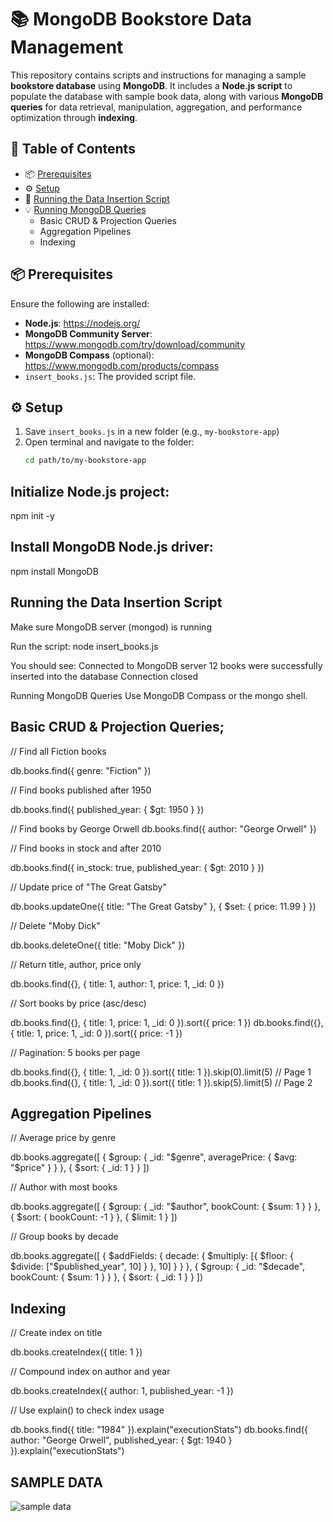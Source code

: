 # 📚 MongoDB Bookstore Data Management

This repository contains scripts and instructions for managing a sample **bookstore database** using **MongoDB**. It includes a **Node.js script** to populate the database with sample book data, along with various **MongoDB queries** for data retrieval, manipulation, aggregation, and performance optimization through **indexing**.

## 📑 Table of Contents
- 📦 [Prerequisites](#prerequisites)
- ⚙️ [Setup](#setup)
- 🚀 [Running the Data Insertion Script](#running-the-data-insertion-script)
- 💡 [Running MongoDB Queries](#running-mongodb-queries)
  - Basic CRUD & Projection Queries
  - Aggregation Pipelines
  - Indexing

## 📦 Prerequisites
Ensure the following are installed:
- **Node.js**: https://nodejs.org/
- **MongoDB Community Server**: https://www.mongodb.com/try/download/community
- **MongoDB Compass** (optional): https://www.mongodb.com/products/compass
- `insert_books.js`: The provided script file.

## ⚙️ Setup
1. Save `insert_books.js` in a new folder (e.g., `my-bookstore-app`)
2. Open terminal and navigate to the folder:
   ```bash
   cd path/to/my-bookstore-app

## Initialize Node.js project:
npm init -y

## Install MongoDB Node.js driver:
npm install MongoDB


## Running the Data Insertion Script
Make sure MongoDB server (mongod) is running

Run the script:
node insert_books.js

You should see:
Connected to MongoDB server
12 books were successfully inserted into the database
Connection closed

Running MongoDB Queries
Use MongoDB Compass or the mongo shell.

## Basic CRUD & Projection Queries;
// Find all Fiction books

db.books.find({ genre: "Fiction" })

// Find books published after 1950

db.books.find({ published_year: { $gt: 1950 } })

// Find books by George Orwell
db.books.find({ author: "George Orwell" })

// Find books in stock and after 2010

db.books.find({ in_stock: true, published_year: { $gt: 2010 } })

// Update price of "The Great Gatsby"

db.books.updateOne({ title: "The Great Gatsby" }, { $set: { price: 11.99 } })

// Delete "Moby Dick"

db.books.deleteOne({ title: "Moby Dick" })

// Return title, author, price only

db.books.find({}, { title: 1, author: 1, price: 1, _id: 0 })

// Sort books by price (asc/desc)

db.books.find({}, { title: 1, price: 1, _id: 0 }).sort({ price: 1 })
db.books.find({}, { title: 1, price: 1, _id: 0 }).sort({ price: -1 })

// Pagination: 5 books per page

db.books.find({}, { title: 1, _id: 0 }).sort({ title: 1 }).skip(0).limit(5) // Page 1
db.books.find({}, { title: 1, _id: 0 }).sort({ title: 1 }).skip(5).limit(5) // Page 2

## Aggregation Pipelines
// Average price by genre

db.books.aggregate([
  { $group: { _id: "$genre", averagePrice: { $avg: "$price" } } },
  { $sort: { _id: 1 } }
])

// Author with most books

db.books.aggregate([
  { $group: { _id: "$author", bookCount: { $sum: 1 } } },
  { $sort: { bookCount: -1 } },
  { $limit: 1 }
])

// Group books by decade

db.books.aggregate([
  { $addFields: { decade: { $multiply: [{ $floor: { $divide: ["$published_year", 10] } }, 10] } } },
  { $group: { _id: "$decade", bookCount: { $sum: 1 } } },
  { $sort: { _id: 1 } }
])

## Indexing
// Create index on title

db.books.createIndex({ title: 1 })

// Compound index on author and year

db.books.createIndex({ author: 1, published_year: -1 })

// Use explain() to check index usage

db.books.find({ title: "1984" }).explain("executionStats")
db.books.find({ author: "George Orwell", published_year: { $gt: 1940 } }).explain("executionStats")

## SAMPLE DATA
![sample data](screenshots/01.png)




